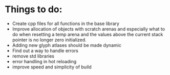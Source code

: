 # Things to do:

* Create cpp files for all functions in the base library
* Improve allocation of objects with scratch arenas and especially what to do when resetting a temp arena and the values above the current stack pointer is no longer zero initialized. 
* Adding new glyph atlases should be made dynamic
* Find out a way to handle errors
* remove std libraries
* error handling in hot reloading
* improve speed and simplicity of build